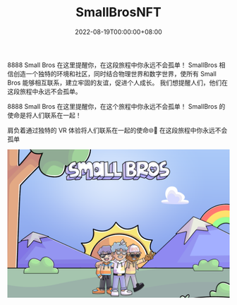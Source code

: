 ﻿---
title: "SmallBrosNFT"
description: "8888 Small Bros 在这里提醒你，在这个旅程中你永远不会孤单！ SmallBros 的使命是将人们联系在一起！"
date: 2022-08-19T00:00:00+08:00
lastmod: 2022-08-19T00:00:00+08:00
draft: false
authors: ["boogArno"]
featuredImage: "smallbrosnft.png"
tags: ["Collectibles","SmallBrosNFT"]
categories: ["nfts"]
nfts: ["Collectibles"]
blockchain: "ETH"
website: "https://smallbrosnft.io/"
twitter: "https://twitter.com/SmallBrosNFT"
discord: ""
telegram: ""
github: ""
youtube: ""
twitch: ""
facebook: ""
instagram: "https://www.instagram.com/smallbrosnft/"
reddit: ""
medium: "https://medium.com/@smallbrosnft"
steam: ""
gitbook: ""
googleplay: ""
appstore: ""
status: "Live"
weight: 
lightgallery: true
toc: true
pinned: false
recommend: false
recommend1: false
---
8888 Small Bros 在这里提醒你，在这段旅程中你永远不会孤单！ SmallBros 相信创造一个独特的环境和社区，同时结合物理世界和数字世界，使所有 Small Bros 能够相互联系，建立牢固的友谊，促进个人成长。 我们想提醒人们，他们在这段旅程中永远不会孤单。

8888 Small Bros 在这里提醒你，在这个旅程中你永远不会孤单！ SmallBros 的使命是将人们联系在一起！

肩负着通过独特的 VR 体验将人们联系在一起的使命🌐💙 在这段旅程中你永远不会孤单

![smallbrosnft-dapp-collectibles-ethereum-image1_2ce57d6b4fe4815232c69129b3f23972](smallbrosnft-dapp-collectibles-ethereum-image1_2ce57d6b4fe4815232c69129b3f23972.png)